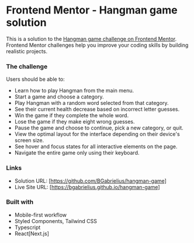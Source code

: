 # Frontend Mentor - Hangman game solution

This is a solution to the [Hangman game challenge on Frontend Mentor](https://www.frontendmentor.io/challenges/hangman-game-rsQiSVLGWn). Frontend Mentor challenges help you improve your coding skills by building realistic projects.

### The challenge

Users should be able to:

- Learn how to play Hangman from the main menu.
- Start a game and choose a category.
- Play Hangman with a random word selected from that category.
- See their current health decrease based on incorrect letter guesses.
- Win the game if they complete the whole word.
- Lose the game if they make eight wrong guesses.
- Pause the game and choose to continue, pick a new category, or quit.
- View the optimal layout for the interface depending on their device's screen size.
- See hover and focus states for all interactive elements on the page.
- Navigate the entire game only using their keyboard.

### Links

- Solution URL: [https://github.com/BGabrielius/hangman-game]
- Live Site URL: [https://bgabrielius.github.io/hangman-game]

### Built with

- Mobile-first workflow
- Styled Components, Tailwind CSS
- Typescript
- React[Next.js]
